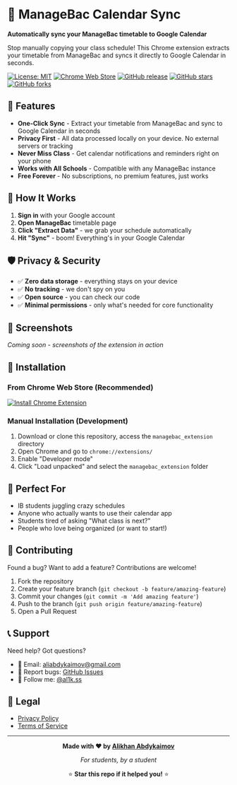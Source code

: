 # 📅 ManageBac Calendar Sync

**Automatically sync your ManageBac timetable to Google Calendar**

Stop manually copying your class schedule! This Chrome extension extracts your timetable from ManageBac and syncs it directly to Google Calendar in seconds.

[![License: MIT](https://img.shields.io/badge/License-MIT-yellow.svg)](https://opensource.org/licenses/MIT)
[![Chrome Web Store](https://img.shields.io/chrome-web-store/v/fginnegojpkpbgeoajanjhaiacioboof?label=Download%20The%20Extension)](https://chromewebstore.google.com/detail/managebac-calendar-sync/fginnegojpkpbgeoajanjhaiacioboof)
[![GitHub release](https://img.shields.io/github/v/release/al1kss/ManageBac2Calendar?include_prereleases)](https://github.com/al1kss/ManageBac2Calendar/releases)
[![GitHub stars](https://img.shields.io/github/stars/al1kss/ManageBac2Calendar?style=social)](https://github.com/al1kss/ManageBac2Calendar/stargazers)
[![GitHub forks](https://img.shields.io/github/forks/al1kss/ManageBac2Calendar?style=social)](https://github.com/al1kss/ManageBac2Calendar/network/members)


## 🚀 Features

- **One-Click Sync** - Extract your timetable from ManageBac and sync to Google Calendar in seconds
- **Privacy First** - All data processed locally on your device. No external servers or tracking
- **Never Miss Class** - Get calendar notifications and reminders right on your phone
- **Works with All Schools** - Compatible with any ManageBac instance
- **Free Forever** - No subscriptions, no premium features, just works

## 📱 How It Works

1. **Sign in** with your Google account
2. **Open ManageBac** timetable page
3. **Click "Extract Data"** - we grab your schedule automatically
4. **Hit "Sync"** - boom! Everything's in your Google Calendar

## 🛡️ Privacy & Security

- ✅ **Zero data storage** - everything stays on your device
- ✅ **No tracking** - we don't spy on you
- ✅ **Open source** - you can check our code
- ✅ **Minimal permissions** - only what's needed for core functionality

## 📸 Screenshots

*Coming soon - screenshots of the extension in action*

## 🔧 Installation

### From Chrome Web Store (Recommended)
[![Install Chrome Extension](https://img.shields.io/badge/Install-Chrome%20Extension-4285f4?style=for-the-badge&logo=googlechrome&logoColor=white)](https://chromewebstore.google.com/detail/managebac-calendar-sync/fginnegojpkpbgeoajanjhaiacioboof)

### Manual Installation (Development)
1. Download or clone this repository, access the `managebac_extension` directory
2. Open Chrome and go to `chrome://extensions/`
3. Enable "Developer mode"
4. Click "Load unpacked" and select the `managebac_extension` folder

## 🎯 Perfect For

- IB students juggling crazy schedules
- Anyone who actually wants to use their calendar app
- Students tired of asking "What class is next?"
- People who love being organized (or want to start!)

## 🤝 Contributing

Found a bug? Want to add a feature? Contributions are welcome!

1. Fork the repository
2. Create your feature branch (`git checkout -b feature/amazing-feature`)
3. Commit your changes (`git commit -m 'Add amazing feature'`)
4. Push to the branch (`git push origin feature/amazing-feature`)
5. Open a Pull Request

## 📞 Support

Need help? Got questions?

- 📧 Email: [aliabdykaimov@gmail.com](mailto:aliabdykaimov@gmail.com)
- 🐛 Report bugs: [GitHub Issues](https://github.com/al1kss/ManageBac2Calendar/issues)
- 💬 Follow me: [@al1k.ss](https://instagram.com/al1k.ss)

## 📄 Legal

- [Privacy Policy](https://al1kss.github.io/ManageBac2Calendar/privacy-policy.html)
- [Terms of Service](https://al1kss.github.io/ManageBac2Calendar/terms-of-service.html)

---

<div align="center">

**Made with ❤️ by [Alikhan Abdykaimov](https://github.com/al1kss)**

*For students, by a student*

⭐ **Star this repo if it helped you!** ⭐

</div>
